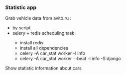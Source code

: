 <h3> Statistic app</h3>
<p>Grab vehicle data from avito.ru :</p>
<ul>
<li>by script</li>
<li>selery + redis scheduling task</li>
  <ul>
    <li>install redis</li>
    <li>install all dependencies</li>
    <li>celery -A car_stat worker -l info</li>
    <li>celery -A car_stat worker --beat -l info -S django</li>
  </ul>
</ul>
<p>Show statistic information about cars</p>
